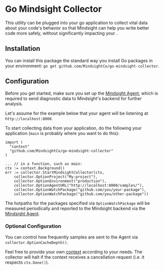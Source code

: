 # Go Mindsight Collector

This utility can be plugged into your go application to collect vital data about your code's behavior so that Mindsight can help you write better code more safely, without significantly impacting your .

## Installation

You can install this package the standard way you install Go packages in your environment: `go get github.com/MindsightCo/go-mindsight-collector`.

## Configuration

Before you get started, make sure you set up the [Mindsight Agent](https://github.com/MindsightCo/hotpath-agent), which is
required to send diagnostic data to Mindsight's backend for further analysis.

Let's assume for the example below that your agent will be listening at `http://localhost:8000`.

To start collecting data from your application, do the following your application (`main` is probably where you want to do this):

```
import (
  "context"
  "github.com/MindsightCo/go-mindsight-collector"
)

... // in a function, such as main:
ctx := context.Background()
err := collector.StartMindsightCollector(ctx,
    collector.OptionProject("My-project"),
    collector.OptionEnvironment("production"),
    collector.OptionAgentURL("http://localhost:8000/samples/"),
    collector.OptionWatchPackage("github.com/you/your-package"),
    collector.OptionWatchPackage("github.com/you/other-package"))
```

The hotpaths for the packages specified via `OptionWatchPackage` will be measured periodically and reported to the Mindsight backend via the [Mindsight Agent](https://github.com/MindsightCo/hotpath-agent).

### Optional Configuration

You can control how frequently samples are sent to the Agent via `collector.OptionCacheDepth()`.

Feel free to provide your own [context](https://godoc.org/context) according to your needs. The collector will halt if the context receives a cancellation request (i.e. it respects `ctx.Done()`).
